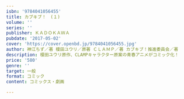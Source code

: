 ```yaml
---
isbn: '9784041056455'
title: カブキブ！　(１)
volume: ''
series: ''
publisher: ＫＡＤＯＫＡＷＡ
pubdate: '2017-05-02'
cover: 'https://cover.openbd.jp/9784041056455.jpg'
author: 神江ちず／著 榎田ユウリ／原著 ＣＬＡＭＰ／著 カブキブ！推進委員会／著
description: 榎田ユウリ原作、CLAMPキャラクター原案の青春アニメがコミック化！
price: '580'
genre: ''
target: 一般
format: コミック
content: コミックス・劇画

---
```

